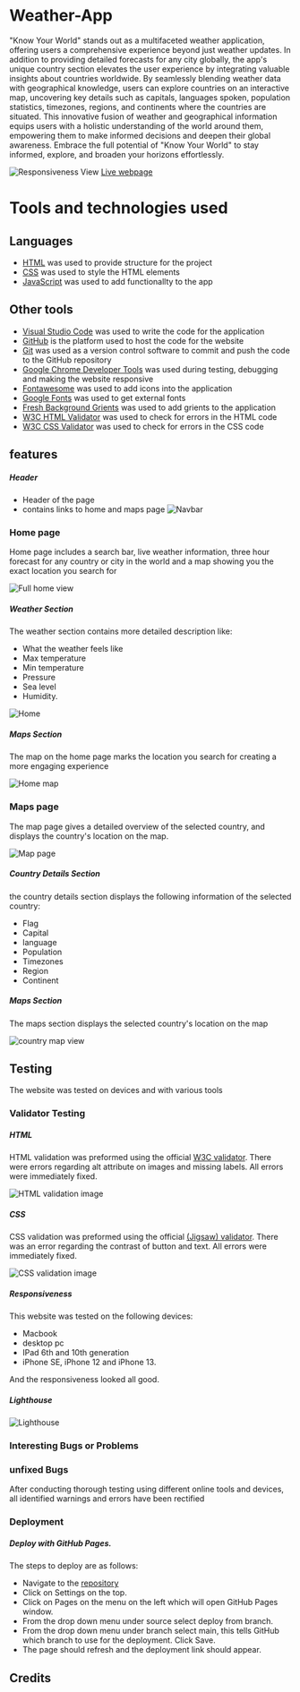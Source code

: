 # Weather-App

<p>"Know Your World" stands out as a multifaceted weather application, offering users a comprehensive experience beyond just weather updates. In addition to providing detailed forecasts for any city globally, the app's unique country section elevates the user experience by integrating valuable insights about countries worldwide. By seamlessly blending weather data with geographical knowledge, users can explore countries on an interactive map, uncovering key details such as capitals, languages spoken, population statistics, timezones, regions, and continents where the countries are situated. This innovative fusion of weather and geographical information equips users with a holistic understanding of the world around them, empowering them to make informed decisions and deepen their global awareness. Embrace the full potential of "Know Your World" to stay informed, explore, and broaden your horizons effortlessly.</p>

![Responsiveness View](assets/images/home-responsive-view.png)
[Live webpage](https://raed-nimer.github.io/Weather-App/index.html)

# Tools and technologies used

## Languages

- [HTML](https://web.dev/learn/html/overview/) was used to provide structure for the project
- [CSS](https://developer.mozilla.org/en-US/docs/Web/CSS) was used to style the HTML elements
- [JavaScript](https://developer.mozilla.org/en-US/docs/Web/JavaScript) was used to add functionallty to the app

## Other tools

- [Visual Studio Code](https://code.visualstudio.com/) was used to write the code for the application
- [GitHub](https://github.com/) is the platform used to host the code for the website
- [Git](https://git-scm.com/) was used as a version control software to commit and push the code to the GitHub repository
- [Google Chrome Developer Tools](https://developer.chrome.com/docs/devtools/overview/) was used during testing, debugging and making the website responsive
- [Fontawesome](https://fontawesome.com/) was used to add icons into the application
- [Google Fonts](https://fontawesome.com/) was used to get external fonts
- [Fresh Background Grients](https://webgradients.com/) was used to add grients to the application
- [W3C HTML Validator](https://validator.w3.org/) was used to check for errors in the HTML code
- [W3C CSS Validator](https://jigsaw.w3.org/css-validator/) was used to check for errors in the CSS code

## features

##### Header

- Header of the page
- contains links to home and maps page
  ![Navbar](assets/images/navbar.png)

### Home page

<p>Home page includes a search bar, live weather information, three hour forecast for any country or city in the world and a map showing you the exact location you search for </p>

![Full home view](assets/images/complete-home-view.png)

##### Weather Section

The weather section contains more detailed description like:

- What the weather feels like
- Max temperature
- Min temperature
- Pressure
- Sea level
- Humidity.

![Home](assets/images/home-view.png)

##### Maps Section

<p>The map on the home page marks the location you search for creating a more engaging experience</p>

![Home map](assets/images/home-map-view.png)

### Maps page

The map page gives a detailed overview of the selected country, and displays the country's location on the map.

![Map page](assets/images/map-page-view.png)

##### Country Details Section

the country details section displays the following information of the selected country:

- Flag
- Capital
- language
- Population
- Timezones
- Region
- Continent

##### Maps Section

<p>The maps section displays the selected country's location on the map</p>

![country map view](assets/images/maps-page-map-view.png)

## Testing

The website was tested on devices and with various tools

### Validator Testing

##### HTML

HTML validation was preformed using the official [W3C validator](https://validator.w3.org/nu/?doc=https%3A%2F%2Fraed-nimer.github.io%2FWeather-App%2Findex.html). There were errors regarding alt attribute on images and missing labels. All errors were immediately fixed.

![HTML validation image](assets/images/html-validation.png)

##### CSS

CSS validation was preformed using the official [(Jigsaw) validator](https://jigsaw.w3.org/css-validator/validator?uri=https%3A%2F%2Fraed-nimer.github.io%2FWeather-App%2Findex.html&profile=css3svg&usermedium=all&warning=1&vextwarning=&lang=en#warnings). There was an error regarding the contrast of button and text. All errors were immediately fixed.

![CSS validation image](assets/images/css-validator.png)

##### Responsiveness

This website was tested on the following devices:

- Macbook
- desktop pc
- IPad 6th and 10th generation
- iPhone SE, iPhone 12 and iPhone 13.

And the responsiveness looked all good.

##### Lighthouse

![Lighthouse](assets/images/lighthouse-testing.png)

### Interesting Bugs or Problems

### unfixed Bugs

<p>After conducting thorough testing using different online tools and devices, all identified warnings and errors have been rectified</p>

### Deployment

##### Deploy with GitHub Pages.

The steps to deploy are as follows:

- Navigate to the [repository](https://github.com/raed-nimer/Weather-App)
- Click on Settings on the top.
- Click on Pages on the menu on the left which will open GitHub Pages window.
- From the drop down menu under source select deploy from branch.
- From the drop down menu under branch select main, this tells GitHub which branch to use for the deployment. Click Save.
- The page should refresh and the deployment link should appear.

## Credits
